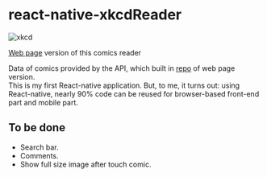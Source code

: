 # react-native-xkcdReader

![xkcd](https://cloud.githubusercontent.com/assets/10692276/16654812/12230172-448a-11e6-952c-69c0fe86a8e8.gif)

[Web page](http://davidguan.me/xkcdReader/) version of this comics reader

Data of comics provided by the API, which built in [repo](https://github.com/EcutDavid/xkcdReader) of web page version.   
This is my first React-native application. But, to me, it turns out: using React-native, nearly 90% code can be reused for browser-based front-end part and mobile part.


## To be done
 - Search bar.
 - Comments.
 - Show full size image after touch comic.
